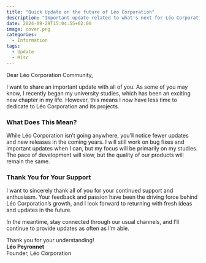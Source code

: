```yaml
---
title: "Quick Update on the future of Léo Corporation"
description: "Important update related to what's next for Léo Corporation."
date: 2024-09-29T15:04:55+02:00
image: cover.png
categories:
  - Information
tags:
  - Update
  - Misc
---
```


Dear Léo Corporation Community,

I want to share an important update with all of you. As some of you may know, I recently began my university studies, which has been an exciting new chapter in my life. However, this means I now have less time to dedicate to Léo Corporation and its projects.

### What Does This Mean?

While Léo Corporation isn’t going anywhere, you’ll notice fewer updates and new releases in the coming years. I will still work on bug fixes and important updates when I can, but my focus will be primarily on my studies. The pace of development will slow, but the quality of our products will remain the same.

### Thank You for Your Support

I want to sincerely thank all of you for your continued support and enthusiasm. Your feedback and passion have been the driving force behind Léo Corporation’s growth, and I look forward to returning with fresh ideas and updates in the future.

In the meantime, stay connected through our usual channels, and I’ll continue to provide updates as often as I’m able.

Thank you for your understanding!  
**Léo Peyronnet**  
Founder, Léo Corporation
